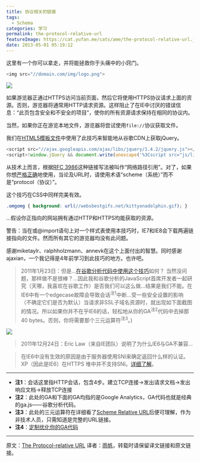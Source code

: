 ```yaml
---
title: 协议相关的链接
tags: 
  - Schema
categories: 学习
permalink: the-protocol-relative-url
featureImage: https://cat.yufan.me/cats/ame/the-protocol-relative-url.jpg
date: 2013-05-01 05:19:12
---
```


这里有一个你可以拿走，并将能拯救你于头痛中的小窍门。

```javascript
<img src="//domain.com/img/logo.png">
```

![](https://cat.yufan.me/cats/ame/this-page-contains-both-secure-and-nonsecure-items.gif)

如果游览器正通过HTTPS访问当前页面，然后它将使用HTTPS协议请求上面的资源。否则，游览器将通常用HTTP请求资源。这样阻止了在IE中讨厌的错误信息：“此页包含安全和不安全的项目”，使你的所有资源请求保持在相同的协议内。

<!-- more -->

当然，如果你正在游览本地文件，游览器将尝试使用`file://`协议获取文件。

我们在[HTML5模板文件](http://html5boilerplate.com/)中使用了此技巧来智能地从谷歌CDN上获取jQuery。

```javascript
<script src="//ajax.googleapis.com/ajax/libs/jquery/1.4.2/jquery.js"></script>
<script>!window.jQuery && document.write(unescape('%3Cscript src="js/libs/jquery-1.4.2.js"%3E%3C/script%3E'))</script>
```

从技术上而言，根据[RFC 3986](http://tools.ietf.org/html/rfc3986#section-4.2)这种链接写法被叫作“网络路径引用”。对了，如果你想[严格正确](http://url.spec.whatwg.org/#concept-scheme-relative-url)地使用，当论及URL时，请使用术语“scheme（系统）”而不是“protocol（协议）”。

这个技巧在CSS中同样完美有效。

```css
.omgomg { background: url(//websbestgifs.net/kittyonadolphin.gif); }
```
…假设你正指向的网站拥有通过HTTP和HTTPS均能获取的资源。

警告：当在<link>或@import语句上对一个样式表使用本技巧时，IE7和IE8会下载两遍链接指向的文件。然而所有其它的游览器均没有此问题。

感谢miketaylr、ralphholzmann、annevk在这个上面付出的智慧。同时感谢ajaxian，一个我记得是4年前学习到此技巧的地方。也许吧。

>2011年1月23日：但是…[在谷歌分析代码中使用这个技巧](http://mathiasbynens.be/notes/async-analytics-snippet#protocol-check)如何？
>当然没问题，那样做不是很棒？…因此我和谷歌分析的JavaScript首席开发者一起研究（天哪，我喜欢在谷歌工作）是否我们可以这么做…结果是我们不能。在IE6中有一个edgecase故障会导致会话<sup>注1</sup>中断…受一些安全设置的影响（不确定它们是否为默认）当请求非SSL子域名资源时，就出现如下面截图的情况。所以如果你并不在乎IE6的话，轻松地从你的GA<sup>注2</sup>代码中去掉那40 bytes。否则，你将需要那个三元运算符<sup>注3</sup>。)

![](https://cat.yufan.me/cats/ame/form-the-non-ssl-subdomain.png)

>2011年12月24日：Eric Law（来自IE团队）说明了为什么IE6与GA不兼容…

>在IE6中没有生效的原因是由于服务器使用SNI来确定返回什么样的认证。XP（因此是IE6）在HTTPS 堆中并不支持SNI。[详细了解](http://blogs.msdn.com/b/ieinternals/archive/2009/12/07/certificate-name-mismatch-warnings-and-server-name-indication.aspx)。

----

* **注1**：会话这里指HTTP会话，包含4步。建立TCP连接→发出请求文档→发出响应文档→释放TCP连接
* **注2**：此处的GA和下面的GA均指的是Google Analytics，GA代码也就是经典的ga.js——谷歌分析代码。
* **注3**：此处的三元运算符在详细看了[Scheme Relative URL](http://url.spec.whatwg.org/#concept-scheme-relative-url)后便可理解，作为非技术人员，只需知道是完整的URL链接。
* **注4**：[定制优化你的GA代码](http://mathiasbynens.be/notes/async-analytics-snippet)

----

原文：[The Protocol-relative URL](http://paulirish.com/2010/the-protocol-relative-url/)
译者：[雨帆](http://yufan.me)，转载时请保留译文链接和原文链接。
